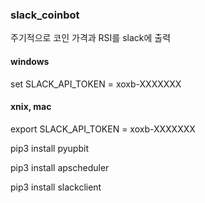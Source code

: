### slack_coinbot
주기적으로 코인 가격과 RSI를 slack에 출력

#### windows
set SLACK_API_TOKEN = xoxb-XXXXXXX

#### xnix, mac
export SLACK_API_TOKEN = xoxb-XXXXXXX

pip3 install pyupbit

pip3 install apscheduler

pip3 install slackclient
